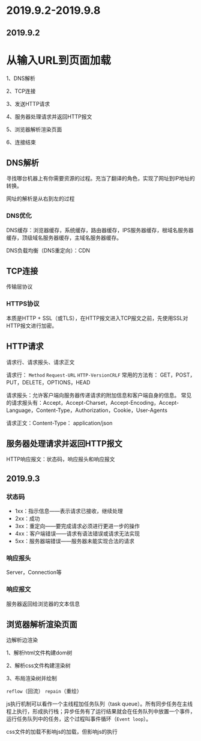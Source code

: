 # 2019.9.2-2019.9.8

## 2019.9.2

# 从输入URL到页面加载

1、DNS解析

2、TCP连接

3、发送HTTP请求

4、服务器处理请求并返回HTTP报文

5、浏览器解析渲染页面

6、连接结束

## DNS解析
寻找哪台机器上有你需要资源的过程。充当了翻译的角色，实现了网址到IP地址的转换。

网址的解析是从右到左的过程

### DNS优化
DNS缓存：浏览器缓存，系统缓存，路由器缓存，IPS服务器缓存，根域名服务器缓存，顶级域名服务器缓存，主域名服务器缓存。

DNS负载均衡（DNS重定向）：CDN

## TCP连接
传输层协议

### HTTPS协议
本质是HTTP + SSL（或TLS），在HTTP报文进入TCP报文之前，先使用SSL对HTTP报文进行加密。

## HTTP请求
请求行、请求报头、请求正文

请求行： `Method` `Request-URL` `HTTP-VersionCRLF`
常用的方法有： GET，POST，PUT，DELETE，OPTIONS，HEAD

请求报头：允许客户端向服务器传递请求的附加信息和客户端自身的信息。
常见的请求报头有：Accept，Accept-Charset，Accept-Encoding，Accept-Language，Content-Type，Authorization，Cookie，User-Agents

请求正文：Content-Type： application/json

## 服务器处理请求并返回HTTP报文
HTTP响应报文：状态码，响应报头和响应报文

## 2019.9.3

### 状态码
- 1xx：指示信息——表示请求已接收，继续处理
- 2xx：成功
- 3xx：重定向——要完成请求必须进行更进一步的操作
- 4xx：客户端错误——请求有语法错误或请求无法实现
- 5xx：服务器端错误——服务器未能实现合法的请求

### 响应报头
Server，Connection等

### 响应报文
服务器返回给浏览器的文本信息

## 浏览器解析渲染页面
边解析边渲染

1、解析html文件构建dom树

2、解析css文件构建渲染树

3、布局渲染树并绘制

`reflow`（回流）
`repain`（重绘）

js执行机制可以看作一个主线程加任务队列（task queue）。所有同步任务在主线程上执行，形成执行栈；异步任务有了运行结果就会在任务队列中放置一个事件，运行任务队列中的任务，这个过程叫事件循环（`Event loop`）。

css文件的加载不影响js的加载，但影响js的执行
